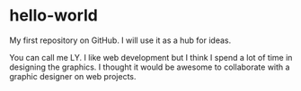 # hello-world
My first repository on GitHub. I will use it as a hub for ideas. 

You can call me LY. I like web development but I think I spend a lot of time in designing the graphics. I thought it would be awesome to collaborate with a graphic designer on web projects.
